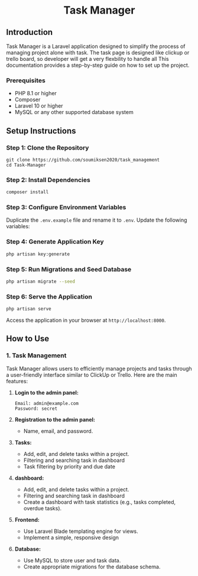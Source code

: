<h1 align="center">Task Manager</h1>

## Introduction
Task Manager is a Laravel application designed to simplify the process of managing project alone with task. 
The task page is designed like clickup or trello board, so developer will get a very flexbility to handle all 
This documentation provides a step-by-step guide on how to set up the project.

### Prerequisites
- PHP 8.1 or higher
- Composer
- Laravel 10 or higher
- MySQL or any other supported database system

## Setup Instructions

### Step 1: Clone the Repository
```
git clone https://github.com/soumiksen2020/task_management
cd Task-Manager
```

### Step 2: Install Dependencies
```bash
composer install
```

### Step 3: Configure Environment Variables
Duplicate the `.env.example` file and rename it to `.env`. Update the following variables:


### Step 4: Generate Application Key
```bash
php artisan key:generate
```

### Step 5: Run Migrations and Seed Database
```bash
php artisan migrate --seed
```

### Step 6: Serve the Application
```bash
php artisan serve
```

Access the application in your browser at `http://localhost:8000`.


## How to Use

### 1. Task Management
Task Manager allows users to efficiently manage projects and tasks through a user-friendly interface similar to ClickUp or Trello. Here are the main features:

1. **Login to the admin panel:**
    ```
    Email: admin@example.com
    Password: secret
    ```
	
2. **Registration to the admin panel:**
    - Name, email, and password.

3. **Tasks:**
   - Add, edit, and delete tasks within a project.
   - Filtering and searching task in dashboard
   - Task filtering by priority and due date
   
4. **dashboard:**
   - Add, edit, and delete tasks within a project.
   - Filtering and searching task in dashboard
   - Create a dashboard with task statistics (e.g., tasks completed, overdue tasks).   
   
5. **Frontend:**
	- Use Laravel Blade templating engine for views.
	- Implement a simple, responsive design 
	
6. **Database:**
	- Use MySQL to store user and task data.
	- Create appropriate migrations for the database schema.	








